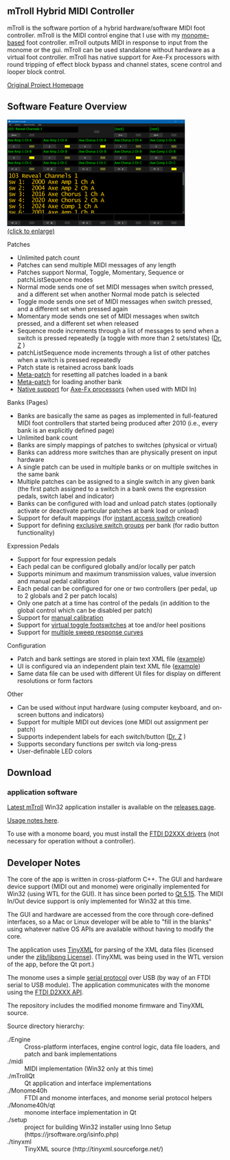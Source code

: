 ## mTroll Hybrid MIDI Controller

mTroll is the software portion of a hybrid hardware/software MIDI foot controller. mTroll is the MIDI control engine that I use with my [monome-based]( https://web.archive.org/web/20071011033743/http://monome.org/40h/kit ) foot controller. mTroll outputs MIDI in response to input from the monome or the gui. mTroll can be used standalone without hardware as a virtual foot controller. mTroll has native support for Axe-Fx processors with round tripping of effect block bypass and channel states, scene control and looper block control.

[Original Project Homepage](http://www.creepingfog.com/mTroll/)

## Software Feature Overview
[![screenshot](docs/images/mtroll_small.png)](docs/images/mtroll.png)  
[(click to enlarge)](docs/images/mtroll.png)  

Patches
- Unlimited patch count  
- Patches can send multiple MIDI messages of any length  
- Patches support Normal, Toggle, Momentary, Sequence or patchListSequence modes  
- Normal mode sends one of set MIDI messages when switch pressed, and a different set when another Normal mode patch is selected  
- Toggle mode sends one set of MIDI messages when switch pressed, and a different set when pressed again  
- Momentary mode sends one set of MIDI messages when switch pressed, and a different set when released  
- Sequence mode increments through a list of messages to send when a switch is pressed repeatedly (a toggle with more than 2 sets/states) ([Dr. Z](http://tech.groups.yahoo.com/group/eventidehelps/message/167) )  
- patchListSequence mode increments through a list of other patches when a switch is pressed repeatedly  
- Patch state is retained across bank loads  
- [Meta-patch](docs/docs.md#metaPatches) for resetting all patches loaded in a bank  
- [Meta-patch](docs/docs.md#metaPatches) for loading another bank  
- [Native support](docs/axe.html) for [Axe-Fx processors](http://www.fractalaudio.com/products-fa-axefx.html) (when used with MIDI In)  

Banks (Pages)
- Banks are basically the same as pages as implemented in full-featured MIDI foot controllers that started being produced after 2010 (i.e., every bank is an explicitly defined page)
- Unlimited bank count  
- Banks are simply mappings of patches to switches (physical or virtual)  
- Banks can address more switches than are physically present on input hardware  
- A single patch can be used in multiple banks or on multiple switches in the same bank  
- Multiple patches can be assigned to a single switch in any given bank (the first patch assigned to a switch in a bank owns the expression pedals, switch label and indicator)  
- Banks can be configured with load and unload patch states (optionally activate or deactivate particular patches at bank load or unload)  
- Support for default mappings (for [instant access switch](docs/docs.md#instantAccess) creation)  
- Support for defining [exclusive switch groups](docs/docs.md#exclusiveGroup) per bank (for radio button functionality)  

Expression Pedals
- Support for four expression pedals  
- Each pedal can be configured globally and/or locally per patch  
- Supports minimum and maximum transmission values, value inversion and manual pedal calibration  
- Each pedal can be configured for one or two controllers (per pedal, up to 2 globals and 2 per patch locals)  
- Only one patch at a time has control of the pedals (in addition to the global control which can be disabled per patch)  
- Support for [manual calibration](docs/docs.md#exprPedalCal)  
- Support for [virtual toggle footswitches](docs/docs.md#virtualToggles) at toe and/or heel positions  
- Support for [multiple sweep response curves](docs/docs.md#curves)  

Configuration
- Patch and bank settings are stored in plain text XML file ([example](data/testdata.config.xml))  
- UI is configured via an independent plain text XML file ([example](data/testdata.ui.xml))  
- Same data file can be used with different UI files for display on different resolutions or form factors  

Other
- Can be used without input hardware (using computer keyboard, and on-screen buttons and indicators)  
- Support for multiple MIDI out devices (one MIDI out assignment per patch)  
- Supports independent labels for each switch/button ([Dr. Z](http://tech.groups.yahoo.com/group/eventidehelps/message/167) )  
- Supports secondary functions per switch via long-press  
- User-definable LED colors

## Download

### application software
[Latest mTroll](docs/changelog.md) Win32 application installer is available on the [releases page](releases/).

[Usage notes here](docs/docs.md).

To use with a monome board, you must install the [FTDI D2XXX drivers](http://www.ftdichip.com/Drivers/D2XX.htm) (not necessary for operation without a controller).


## Developer Notes

The core of the app is written in cross-platform C++. The GUI and hardware device support (MIDI out and monome) were originally implemented for Win32 (using WTL for the GUI). It has since been ported to [Qt 5.15](http://qt-project.org/downloads#qt-lib). The MIDI In/Out device support is only implemented for Win32 at this time.  

The GUI and hardware are accessed from the core through core-defined interfaces, so a Mac or Linux developer will be able to "fill in the blanks" using whatever native OS APIs are available without having to modify the core.  

The application uses [TinyXML](http://sourceforge.net/projects/tinyxml/) for parsing of the XML data files (licensed under the [zlib/libpng License](http://www.opensource.org/licenses/zlib-license.php)). (TinyXML was being used in the WTL version of the app, before the Qt port.)  

The monome uses a simple [serial protocol](https://web.archive.org/web/20071013125521/http://wiki.monome.org/view/SerialProtocol) over USB (by way of an FTDI serial to USB module). The application communicates with the monome using the [FTDI D2XXX API](http://www.ftdichip.com/Support/Documents/ProgramGuides/D2XX_Programmer%27s_Guide(FT_000071).pdf).  

The repository includes the modified monome firmware and TinyXML source.  

Source directory hierarchy:
<dl>
<dt>./Engine</dt>
<dd>Cross-platform interfaces, engine control logic, data file loaders, and patch and bank implementations</dd>
<dt>./midi</dt>
<dd>MIDI implementation (Win32 only at this time)</dd>
<dt>./mTrollQt</dt>
<dd>Qt application and interface implementations</dd>
<dt>./Monome40h</dt>
<dd>FTDI and monome interfaces, and monome serial protocol helpers  
<dt>./Monome40h/qt</dt>
<dd>monome interface implementation in Qt</dd>
<dt>./setup</dt>
<dd>project for building Win32 installer using Inno Setup (https://jrsoftware.org/isinfo.php)</dd>
<dt>./tinyxml</dt>
<dd>TinyXML source (http://tinyxml.sourceforge.net/)</dd>
</dl>
